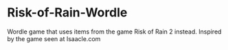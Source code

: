# Risk-of-Rain-Wordle
Wordle game that uses items from the game Risk of Rain 2 instead. Inspired by the game seen at Isaacle.com
